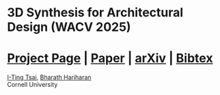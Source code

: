 # 3D Synthesis for Architectural Design (WACV 2025)
# [Project Page](https://itingtsai.github.io/syn_arch_2025/) | [Paper]() | [arXiv]() | [Bibtex](#bibtex)

[I-Ting Tsai](https://itingtsai.github.io), [Bharath Hariharan](https://www.cs.cornell.edu/~bharathh/)<br>
Cornell University
